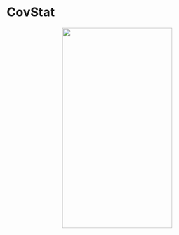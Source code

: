 # CovStat

<p align="center">
  <img src="https://user-images.githubusercontent.com/56093481/87045486-964dbc00-c215-11ea-931c-d36c4b8cbcfc.png" width="250" height="455">  
</p>

